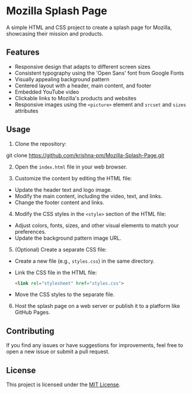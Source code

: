 # Mozilla Splash Page

A simple HTML and CSS project to create a splash page for Mozilla, showcasing their mission and products.

## Features

- Responsive design that adapts to different screen sizes
- Consistent typography using the 'Open Sans' font from Google Fonts
- Visually appealing background pattern
- Centered layout with a header, main content, and footer
- Embedded YouTube video
- Clickable links to Mozilla's products and websites
- Responsive images using the `<picture>` element and `srcset` and `sizes` attributes

## Usage

1. Clone the repository:

git clone https://github.com/krishna-pm/Mozilla-Splash-Page.git


2. Open the `index.html` file in your web browser.

3. Customize the content by editing the HTML file:
- Update the header text and logo image.
- Modify the main content, including the video, text, and links.
- Change the footer content and links.

4. Modify the CSS styles in the `<style>` section of the HTML file:
- Adjust colors, fonts, sizes, and other visual elements to match your preferences.
- Update the background pattern image URL.

5. (Optional) Create a separate CSS file:
- Create a new file (e.g., `styles.css`) in the same directory.
- Link the CSS file in the HTML file:

  ```html
  <link rel="stylesheet" href="styles.css">
  ```
- Move the CSS styles to the separate file.

6. Host the splash page on a web server or publish it to a platform like GitHub Pages.

## Contributing

If you find any issues or have suggestions for improvements, feel free to open a new issue or submit a pull request.

## License

This project is licensed under the [MIT License](LICENSE).
